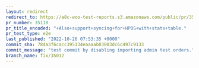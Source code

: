 ```yaml
---
layout: redirect
redirect_to: https://a8c-woo-test-reports.s3.amazonaws.com/public/pr/35118/e2e/index.html
pr_number: 35118
pr_title_encoded: "+Also+support+syncing+for+HPOS+with+stats+table."
pr_test_type: e2e
last_published: "2022-10-26 07:53:35 +0000"
commit_sha: 784a3f6cacc395134eaaaab03003dc6c497c9133
commit_message: "test commit by disabling importing admin test orders."
branch_name: fix/35032
---
```

